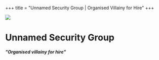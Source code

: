 +++
title = "Unnamed Security Group | Organised Villainy for Hire"
+++

![](https://robertsspaceindustries.com/media/pfmdvydffs2i2r/logo/UNNAMEDSEC-Logo.png)

# Unnamed Security Group

#### <i>"Organised villainy for hire"</i>
